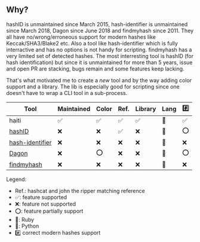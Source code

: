 ## Why?

hashID is unmaintained since March 2015, hash-identifier is unmaintained since
March 2018, Dagon since June 2018 and findmyhash since 2011.
They all have no/wrong/erroneous support
for modern hashes like Keccak/SHA3/Blake2 etc.
Also a tool like hash-identifier which is fully interractive and has no options
is not handy for scripting.
findmyhash has a very limited set of detected hashes.
The most interresting tool is hashID (for hash identification) but since it is
unmaintained for more than 5 years, issue and open PR are stacking, bugs remain
and some features keep lacking.

That's what motivated me to create a *new* tool and by the way adding color
support and a library. The lib is especially good for scripting since one
doesn't have to wrap a CLI tool in a sub-process.

Tool                 | Maintained | Color | Ref. | Library | Lang | ️:hash:
---------------------|------------|-------|------|---------|------|---------------
haiti                | ✅          | ✅     | ✅    | ✅       | 💎   | ✅
[hashID][1]          | ❌          | ❌     | ✅    | ❌       | 🐍   | ⭕️
[hash-identifier][2] | ❌          | ❌     | ❌    | ❌       | 🐍   | ❌
[Dagon][3]           | ❌          | ⭕️     | ❌    | ❌       | 🐍   | ⭕️
[findmyhash][4]      | ❌          | ❌     | ❌    | ❌       | 🐍   | ❌

Legend:

- Ref.: hashcat and john the ripper matching reference
- ✅: feature supported
- ❌: feature not supported
- ⭕️: feature partially support
- 💎: Ruby
- 🐍: Python
- :hash: correct modern hashes support

[1]:https://github.com/psypanda/hashID
[2]:https://github.com/blackploit/hash-identifier
[3]:https://github.com/Ekultek/Dagon
[4]:https://code.google.com/archive/p/findmyhash
